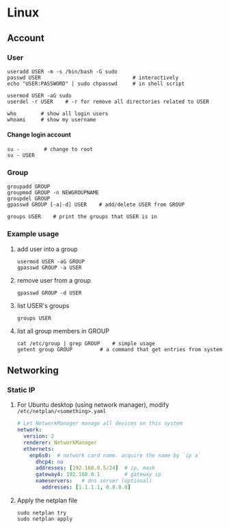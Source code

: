 # Linux

## Account

### User

```shell
useradd USER -m -s /bin/bash -G sudo 
passwd USER                              # interactively
echo "USER:PASSWORD" | sudo chpasswd     # in shell script

usermod USER -aG sudo           
userdel -r USER    # -r for remove all directories related to USER
```

```shell
who        # show all login users
whoami     # show my username
```


#### Change login account
```shell
su -        # change to root
su - USER
```

### Group

```shell
groupadd GROUP
groupmod GROUP -n NEWGROUPNAME
groupdel GROUP
gpasswd GROUP [-a|-d] USER    # add/delete USER from GROUP

groups USER    # print the groups that USER is in
```

### Example usage
1.  add user into a group
    ```shell
    usermod USER -aG GROUP
    gpasswd GROUP -a USER
    ```
2.  remove user from a group
    ```shell
    gpasswd GROUP -d USER
    ```
3.  list USER's groups
    ```shell
    groups USER
    ```
4.  list all group members in GROUP
    ```shell
    cat /etc/group | grep GROUP    # simple usage
    getent group GROUP         # a command that get entries from system
    ```

## Networking

### Static IP

1.  For Ubuntu desktop (using network manager), modify `/etc/netplan/<something>.yaml`

    ```yaml
    # Let NetworkManager manage all devices on this system
    network:
      version: 2
      renderer: NetworkManager
      ethernets:
        enp6s0:  # network card name. acquire the name by `ip a`
          dhcp4: no
          addresses: [192.168.0.5/24]  # ip, mask
          gateway4: 192.168.0.1        # gateway ip
          nameservers:   # dns server (optional)
            addresses: [1.1.1.1, 8.8.8.8]
    ```
2.  Apply the netplan file

    ```
    sudo netplan try
    sudo netplan apply
    ```

